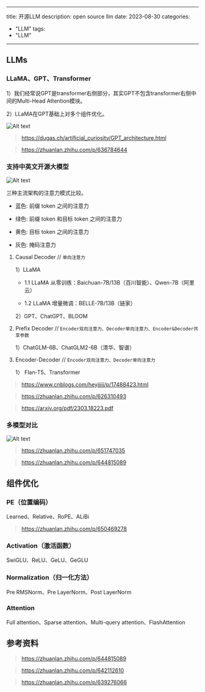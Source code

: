 
---
title: 开源LLM
description: open source llm
date: 2023-08-30
categories:
  - "LLM"
tags:
  - "LLM"

---

## LLMs


### LLaMA、GPT、Transformer

   1）我们经常说GPT是transformer右侧部分，其实GPT不包含transformer右侧中间的Multi-Head Attention模块。

   2）LLaMA在GPT基础上对多个组件优化。

 ![Alt text](/img/llama_gpt_transformer.png)

 > https://dugas.ch/artificial_curiosity/GPT_architecture.html

 > https://zhuanlan.zhihu.com/p/636784644

### 支持中英文开源大模型

![Alt text](/img/three_llm_mode.png)

三种主流架构的注意力模式比较。

- 蓝色: 前缀 token 之间的注意力

- 绿色: 前缀 token 和目标 token 之间的注意力

- 黄色: 目标 token 之间的注意力

- 灰色: 掩码注意力
   
 1. Causal Decoder // `单向注意力`
   
    1）LLaMA

    - 1.1 LLaMA 从零训练：Baichuan-7B/13B（百川智能）、Qwen-7B（阿里云）

    - 1.2 LLaMA 增量微调：BELLE-7B/13B（链家）

    2）GPT、ChatGPT、BLOOM


 2. Prefix Decoder // `Encoder双向注意力、Decoder单向注意力、Encoder&Decoder共享参数`
    
    1）ChatGLM-6B、ChatGLM2-6B（清华、智谱）
    

 3. Encoder-Decoder // `Encoder双向注意力、Decoder单向注意力`
   
    1） Flan-T5、Transformer

 > https://www.cnblogs.com/heyjjjjj/p/17488423.html

 > https://zhuanlan.zhihu.com/p/626310493

 > https://arxiv.org/pdf/2303.18223.pdf


### 多模型对比

![Alt text](/img/multi_model_diff.png)

> https://zhuanlan.zhihu.com/p/651747035

> https://zhuanlan.zhihu.com/p/644815089


## 组件优化

 ### PE（位置编码） 
 
 Learned、Relative、RoPE、ALiBi

 > https://zhuanlan.zhihu.com/p/650469278


 ### Activation（激活函数）
 
 SwiGLU、ReLU、GeLU、GeGLU


 ### Normalization（归一化方法）
  
  Pre RMSNorm、Pre LayerNorm、Post LayerNorm


 ### Attention
 
 Full attention、Sparse attention、Multi-query attention、FlashAttention


## 参考资料

 > https://zhuanlan.zhihu.com/p/644815089

 > https://zhuanlan.zhihu.com/p/642112610

 > https://zhuanlan.zhihu.com/p/639276066